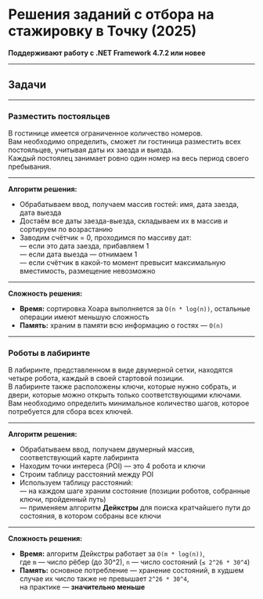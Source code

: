 # **Решения заданий с отбора на стажировку в Точку (2025)**

**Поддерживают работу с .NET Framework 4.7.2 или новее**

---

## **Задачи**

---

### **Разместить постояльцев**

В гостинице имеется ограниченное количество номеров.  
Вам необходимо определить, сможет ли гостиница разместить всех постояльцев, учитывая даты их заезда и выезда.  
Каждый постоялец занимает ровно один номер на весь период своего пребывания.

---

**Алгоритм решения:**

- Обрабатываем ввод, получаем массив гостей: имя, дата заезда, дата выезда  
- Достаём все даты заезда-выезда, складываем их в массив и сортируем по возрастанию  
- Заводим счётчик = 0, проходимся по массиву дат:  
  — если это дата заезда, прибавляем 1  
  — если дата выезда — отнимаем 1  
  — если счётчик в какой-то момент превысит максимальную вместимость, размещение невозможно

---

**Сложность решения:**

- **Время:** сортировка Хоара выполняется за `O(n * log(n))`, остальные операции имеют меньшую сложность  
- **Память:** храним в памяти всю информацию о гостях — `O(n)`

---

### **Роботы в лабиринте**

В лабиринте, представленном в виде двумерной сетки, находятся четыре робота, каждый в своей стартовой позиции.  
В лабиринте также расположены ключи, которые нужно собрать, и двери, которые можно открыть только соответствующими ключами.  
Вам необходимо определить минимальное количество шагов, которое потребуется для сбора всех ключей.

---

**Алгоритм решения:**

- Обрабатываем ввод, получаем двумерный массив, соответствующий карте лабиринта  
- Находим точки интереса (POI) — это 4 робота и ключи  
- Строим таблицу расстояний между POI  
- Используем таблицу расстояний:  
  — на каждом шаге храним состояние (позиции роботов, собранные ключи, пройденный путь)  
  — применяем алгоритм **Дейкстры** для поиска кратчайшего пути до состояния, в котором собраны все ключи

---

**Сложность решения:**

- **Время:** алгоритм Дейкстры работает за `O(m * log(n))`,  
  где `m` — число рёбер (до 30^2), `n` — число состояний (`≤ 2^26 * 30^4`)
- **Память:** основное потребление — хранение состояний, в худшем случае их число также не превышает `2^26 * 30^4`,  
  на практике — **значительно меньше**
